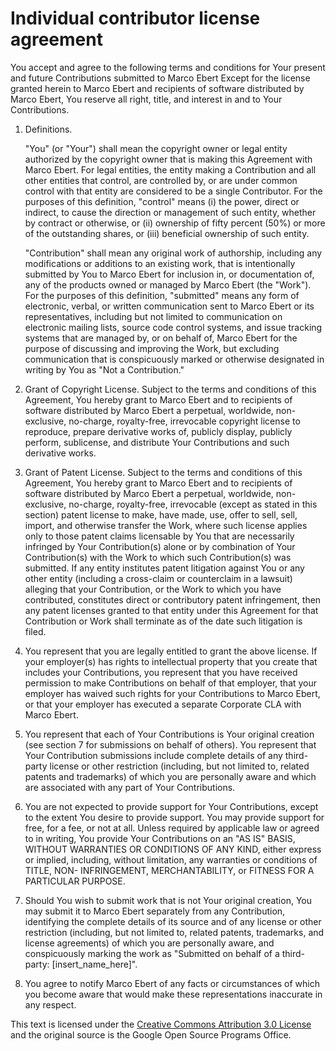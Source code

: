 # Individual contributor license agreement

You accept and agree to the following terms and conditions for Your present and future Contributions submitted to Marco Ebert Except for the license granted herein to Marco Ebert and recipients of software distributed by Marco Ebert, You reserve all right, title, and interest in and to Your Contributions.

1.  Definitions.

	"You" (or "Your") shall mean the copyright owner or legal entity authorized by the copyright owner that is making this Agreement with Marco Ebert. For legal entities, the entity making a Contribution and all other entities that control, are controlled by, or are under common control with that entity are considered to be a single Contributor. For the purposes of this definition, "control" means (i) the power, direct or indirect, to cause the direction or management of such entity, whether by contract or otherwise, or (ii) ownership of fifty percent (50%) or more of the outstanding shares, or (iii) beneficial ownership of such entity.

	"Contribution" shall mean any original work of authorship, including any modifications or additions to an existing work, that is intentionally submitted by You to Marco Ebert for inclusion in, or documentation of, any of the products owned or managed by Marco Ebert (the "Work"). For the purposes of this definition, "submitted" means any form of electronic, verbal, or written communication sent to Marco Ebert or its representatives, including but not limited to communication on electronic mailing lists, source code control systems, and issue tracking systems that are managed by, or on behalf of, Marco Ebert for the purpose of discussing and improving the Work, but excluding communication that is conspicuously marked or otherwise designated in writing by You as "Not a Contribution."

2.  Grant of Copyright License. Subject to the terms and conditions of this Agreement, You hereby grant to Marco Ebert and to recipients of software distributed by Marco Ebert a perpetual, worldwide, non-exclusive, no-charge, royalty-free, irrevocable copyright license to reproduce, prepare derivative works of, publicly display, publicly perform, sublicense, and distribute Your Contributions and such derivative works.

3.  Grant of Patent License. Subject to the terms and conditions of this Agreement, You hereby grant to Marco Ebert and to recipients of software distributed by Marco Ebert a perpetual, worldwide, non-exclusive, no-charge, royalty-free, irrevocable (except as stated in this section) patent license to make, have made, use, offer to sell, sell, import, and otherwise transfer the Work, where such license applies only to those patent claims licensable by You that are necessarily infringed by Your Contribution(s) alone or by combination of Your Contribution(s) with the Work to which such Contribution(s) was submitted. If any entity institutes patent litigation against You or any other entity (including a cross-claim or counterclaim in a lawsuit) alleging that your Contribution, or the Work to which you have contributed, constitutes direct or contributory patent infringement, then any patent licenses granted to that entity under this Agreement for that Contribution or Work shall terminate as of the date such litigation is filed.

4.  You represent that you are legally entitled to grant the above license. If your employer(s) has rights to intellectual property that you create that includes your Contributions, you represent that you have received permission to make Contributions on behalf of that employer, that your employer has waived such rights for your Contributions to Marco Ebert, or that your employer has executed a separate Corporate CLA with Marco Ebert.

5.  You represent that each of Your Contributions is Your original creation (see section 7 for submissions on behalf of others). You represent that Your Contribution submissions include complete details of any third-party license or other restriction (including, but not limited to, related patents and trademarks) of which you are personally aware and which are associated with any part of Your Contributions.

6.  You are not expected to provide support for Your Contributions, except to the extent You desire to provide support. You may provide support for free, for a fee, or not at all. Unless required by applicable law or agreed to in writing, You provide Your Contributions on an "AS IS" BASIS, WITHOUT WARRANTIES OR CONDITIONS OF ANY KIND, either express or implied, including, without limitation, any warranties or conditions of TITLE, NON- INFRINGEMENT, MERCHANTABILITY, or FITNESS FOR A PARTICULAR PURPOSE.

7.  Should You wish to submit work that is not Your original creation, You may submit it to Marco Ebert separately from any Contribution, identifying the complete details of its source and of any license or other restriction (including, but not limited to, related patents, trademarks, and license agreements) of which you are personally aware, and conspicuously marking the work as "Submitted on behalf of a third-party: [insert_name_here]".

8.  You agree to notify Marco Ebert of any facts or circumstances of which you become aware that would make these representations inaccurate in any respect.

This text is licensed under the [Creative Commons Attribution 3.0 License](https://creativecommons.org/licenses/by/3.0/) and the original source is the Google Open Source Programs Office.
